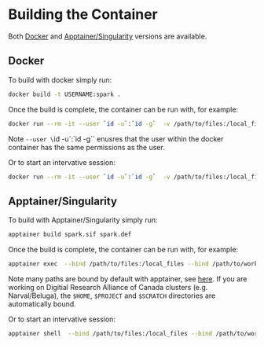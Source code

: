 # Building the Container

Both [Docker](./Dockerfile) and [Apptainer/Singularity](./spark.def) versions are available.

## Docker

To build with docker simply run:
```bash
docker build -t USERNAME:spark .
```

Once the build is complete, the container can be run with, for example:
```bash
docker run --rm -it --user `id -u`:`id -g`  -v /path/to/files:/local_files -v /path/to/working_dir:/working_dir -w /working_dir USERNAME:spark python script.py /local_files/my_data.yml
```
Note `--user \`id -u\`:\`id -g\`` enusres that the user within the docker container has the same permissions as the user. 

Or to start an intervative session:
```bash
docker run --rm -it --user `id -u`:`id -g`  -v /path/to/files:/local_files -v /path/to/working_dir:/working_dir -w /working_dir USERNAME:spark bash
```


## Apptainer/Singularity

To build with Apptainer/Singularity simply run:
```bash
apptainer build spark.sif spark.def
```

Once the build is complete, the container can be run with, for example:
```bash
apptainer exec  --bind /path/to/files:/local_files --bind /path/to/working_dir:/working_dir -w /working_dir spark.sif python script.py /local_files/my_data.yml
```
Note many paths are bound by default with apptainer, see [here](https://apptainer.org/docs/user/main/bind_paths_and_mounts.html#system-defined-bind-paths).
If you are working on Digitial Research Alliance of Canada clusters (e.g. Narval/Beluga), the `$HOME`, `$PROJECT` and `$SCRATCH` directories are automatically bound.

Or to start an intervative session:
```bash
apptainer shell  --bind /path/to/files:/local_files --bind /path/to/working_dir:/working_dir -w /working_dir spark.sif
```
